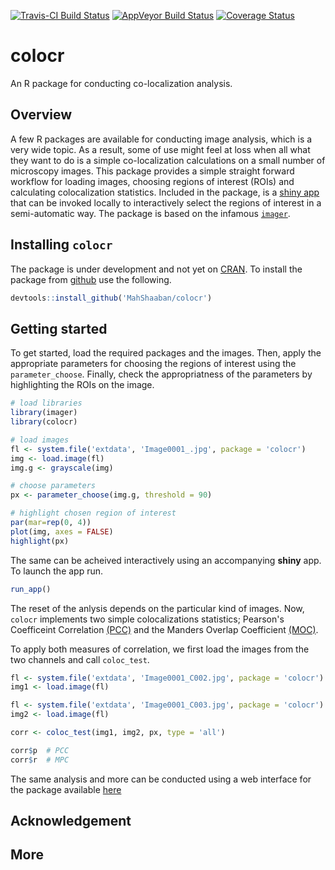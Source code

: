 [![Travis-CI Build Status](https://travis-ci.org/MahShaaban/colocr.svg?branch=master)](https://travis-ci.org/MahShaaban/colocr)
[![AppVeyor Build Status](https://ci.appveyor.com/api/projects/status/github/MahShaaban/colocr?branch=master&svg=true)](https://ci.appveyor.com/project/MahShaaban/colocr)
[![Coverage Status](https://img.shields.io/codecov/c/github/MahShaaban/colocr/master.svg)](https://codecov.io/github/MahShaaban/colocr?branch=master)

# colocr

An R package for conducting co-localization analysis.

## Overview

A few R packages are available for conducting image analysis, which is a very wide topic. As a result, some of use might feel at loss when all what they want to do is a simple co-localization calculations on a small number of microscopy images. This package provides a simple straight forward workflow for loading images, choosing regions of interest (ROIs) and calculating colocalization statistics. Included in the package, is a [shiny app](https://shiny.rstudio.com) that can be invoked locally to interactively select the regions of interest in a semi-automatic way. The package is based on the infamous [`imager`](https://cran.r-project.org/web/packages/imager/vignettes/gettingstarted.html).


## Installing `colocr`

The package is under development and not yet on [CRAN](https://cran.r-project.org). To install the package from [github](https://github.com/MahShaaban/colocr) use the following.

```r
devtools::install_github('MahShaaban/colocr')
```


## Getting started

To get started, load the required packages and the images.
Then, apply the appropriate parameters for choosing the regions of interest
using the `parameter_choose`. Finally, check the appropriatness of the 
parameters by highlighting the ROIs on the image.

```r
# load libraries
library(imager)
library(colocr)

# load images
fl <- system.file('extdata', 'Image0001_.jpg', package = 'colocr')
img <- load.image(fl)
img.g <- grayscale(img)

# choose parameters
px <- parameter_choose(img.g, threshold = 90)

# highlight chosen region of interest
par(mar=rep(0, 4))
plot(img, axes = FALSE)
highlight(px)
```

The same can be acheived interactively using an accompanying **shiny** app.
To launch the app run.

```r
run_app()
```

The reset of the anlysis depends on the particular kind of images. Now, `colocr`
implements two simple colocalizations statistics; Pearson's Coefficeint Correlation [(PCC)](https://www.ncbi.nlm.nih.gov/pubmed/20653013) and the Manders Overlap Coefficient [(MOC)](https://www.ncbi.nlm.nih.gov/pubmed/20653013).

To apply both measures of correlation, we first load the images from the two channels and call `coloc_test`.

```r
fl <- system.file('extdata', 'Image0001_C002.jpg', package = 'colocr')
img1 <- load.image(fl)

fl <- system.file('extdata', 'Image0001_C003.jpg', package = 'colocr')
img2 <- load.image(fl)

corr <- coloc_test(img1, img2, px, type = 'all')

corr$p  # PCC
corr$r  # MPC
```

The same analysis and more can be conducted using a web interface for the package available [here](https://mahshaaban.shinyapps.io/colocr_app/)
## Acknowledgement

## More
